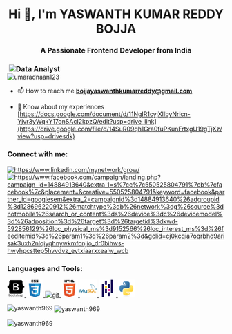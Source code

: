 <h1 align="center">Hi 👋, I'm YASWANTH KUMAR REDDY BOJJA</h1>
<h3 align="center">A Passionate Frontend Developer from India</h3>
<h3 style="border-radius: 20%"><img align="right" alt="Data Analyst" width="500" src="https://img.etimg.com/thumb/width-640,height-480,imgsize-1420813,resizemode-75,msid-102949067/jobs/c-suite/charting-the-course-pursuing-a-data-analyst-career-in-india-and-abroad/pursuing-a-data-analyst-career-in-india-and-abroad.jpg" ></h3>

<p align="left"> <img src="https://komarev.com/ghpvc/?username=umaradnaan123&label=Profile%20views&color=0e75b6&style=flat" alt="umaradnaan123" /> </p>

- 📫 How to reach me **bojjayaswanthkumarreddy@gmail.com**    

- 📄 Know about my experiences [https://docs.google.com/document/d/11NgIR1cyjXlIbyNrlcn-Yjvr3yWqkY17onSAcI2kpzQ/edit?usp=drive_link](https://drive.google.com/file/d/14SuR09qh1Gra0fuPKunFrtxgU19gTjXz/view?usp=drivesdk)

<h3 align="left">Connect with me:</h3>
<p align="left">
<a href="www.linkedin.com/in/yaswanth-kumar-reddy-bojja-868812299" target="blank"><img align="center" src="https://raw.githubusercontent.com/rahuldkjain/github-profile-readme-generator/master/src/images/icons/Social/linked-in-alt.svg" alt="https://www.linkedin.com/mynetwork/grow/" height="30" width="40" /></a>
<a href="https://fb.com/https://www.facebook.com/campaign/landing.php?campaign_id=14884913640&extra_1=s%7cc%7c550525804791%7cb%7cfacebook%7c&placement=&creative=550525804791&keyword=facebook&partner_id=googlesem&extra_2=campaignid%3d14884913640%26adgroupid%3d128696220912%26matchtype%3db%26network%3dg%26source%3dnotmobile%26search_or_content%3ds%26device%3dc%26devicemodel%3d%26adposition%3d%26target%3d%26targetid%3dkwd-592856129%26loc_physical_ms%3d9152566%26loc_interest_ms%3d%26feeditemid%3d%26param1%3d%26param2%3d&gclid=cj0kcqia7oqrbhd9arisak3uxh2nlqiyqhnywkmfcnjio_dr0bihws-hwyhpcsttep5hvvdvz_eytxiaarxxealw_wcb" target="blank"><img align="center" src="https://in.images.search.yahoo.com/search/images?p=front+end+developer+photo&fr=mcafee&type=E210IN714G0&imgurl=https%3A%2F%2Fwww.onlinecoursereport.com%2Fwp-content%2Fuploads%2F2020%2F06%2Fshutterstock_1150510607-2048x1024.jpg#id=13&iurl=https%3A%2F%2Fwww.onlinecoursereport.com%2Fwp-content%2Fuploads%2F2020%2F06%2Fshutterstock_1150510607-2048x1024.jpg&action=click" alt="https://www.facebook.com/campaign/landing.php?campaign_id=14884913640&extra_1=s%7cc%7c550525804791%7cb%7cfacebook%7c&placement=&creative=550525804791&keyword=facebook&partner_id=googlesem&extra_2=campaignid%3d14884913640%26adgroupid%3d128696220912%26matchtype%3db%26network%3dg%26source%3dnotmobile%26search_or_content%3ds%26device%3dc%26devicemodel%3d%26adposition%3d%26target%3d%26targetid%3dkwd-592856129%26loc_physical_ms%3d9152566%26loc_interest_ms%3d%26feeditemid%3d%26param1%3d%26param2%3d&gclid=cj0kcqia7oqrbhd9arisak3uxh2nlqiyqhnywkmfcnjio_dr0bihws-hwyhpcsttep5hvvdvz_eytxiaarxxealw_wcb" height="30" width="40" /></a>
</p>

<h3 align="left">Languages and Tools:</h3>
<p align="left"> <a href="https://getbootstrap.com" target="_blank" rel="noreferrer"> <img src="https://raw.githubusercontent.com/devicons/devicon/master/icons/bootstrap/bootstrap-plain-wordmark.svg" alt="bootstrap" width="40" height="40"/> </a> <a href="https://www.w3schools.com/css/" target="_blank" rel="noreferrer"> <img src="https://raw.githubusercontent.com/devicons/devicon/master/icons/css3/css3-original-wordmark.svg" alt="css3" width="40" height="40"/> </a> <a href="https://git-scm.com/" target="_blank" rel="noreferrer"> <img src="https://www.vectorlogo.zone/logos/git-scm/git-scm-icon.svg" alt="git" width="40" height="40"/> </a> <a href="https://www.w3.org/html/" target="_blank" rel="noreferrer"> <img src="https://raw.githubusercontent.com/devicons/devicon/master/icons/html5/html5-original-wordmark.svg" alt="html5" width="40" height="40"/> </a> <a href="https://www.mysql.com/" target="_blank" rel="noreferrer"> <img src="https://raw.githubusercontent.com/devicons/devicon/master/icons/mysql/mysql-original-wordmark.svg" alt="mysql" width="40" height="40"/> </a> <a href="https://pandas.pydata.org/" target="_blank" rel="noreferrer"> <img src="https://raw.githubusercontent.com/devicons/devicon/2ae2a900d2f041da66e950e4d48052658d850630/icons/pandas/pandas-original.svg" alt="pandas" width="40" height="40"/> </a> <a href="https://www.python.org" target="_blank" rel="noreferrer"> <img src="https://raw.githubusercontent.com/devicons/devicon/master/icons/python/python-original.svg" alt="python" width="40" height="40"/> </a> </p>

<p><img align="left" src="https://github-readme-stats.vercel.app/api/top-langs?username=yaswanth969&show_icons=true&locale=en&layout=compact" alt="yaswanth969" /></p>

<p>&nbsp;<img align="center" src="https://github-readme-stats.vercel.app/api?username=yaswanth969&show_icons=true&locale=en" alt="yaswanth969" /></p>

<p><img align="center" src="https://github-readme-streak-stats.herokuapp.com/?user=yaswanth969&" alt="yaswanth969" /></p>
